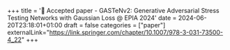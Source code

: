 +++
title = '📄 Accepted paper - GASTeNv2: Generative Adversarial Stress Testing Networks with Gaussian Loss @ EPIA 2024'
date = 2024-06-20T23:18:01+01:00
draft = false
categories = ["paper"]
externalLink="https://link.springer.com/chapter/10.1007/978-3-031-73500-4_22"
+++